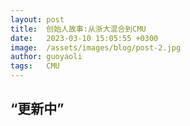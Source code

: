 ```yaml
---
layout: post
title:  创始人故事:从浙大混合到CMU
date:   2023-03-10 15:05:55 +0300
image:  /assets/images/blog/post-2.jpg
author: guoyaoli
tags:   CMU
---
```


“更新中”
---